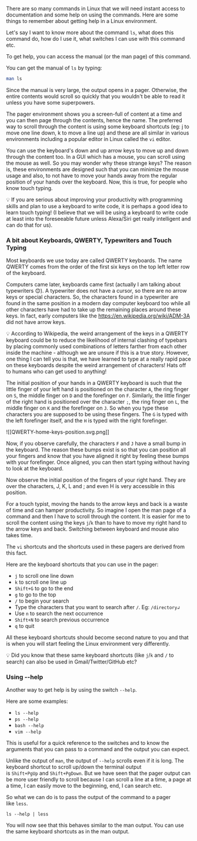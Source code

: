 There are so many commands in Linux that we will need instant access to documentation and some help on using the commands. Here are some things to remember about getting help in a Linux environment.

Let's say I want to know more about the command `ls`, what does this command do, how do I use it, what switches I can use with this command etc.

To get help, you can access the manual (or the man page) of this command.

You can get the manual of `ls` by typing:

```bash
man ls
```

Since the manual is very large, the output opens in a pager. Otherwise, the entire contents would scroll so quickly that you wouldn't be able to read it unless you have some superpowers.

The pager environment shows you a screen-full of content at a time and you can then page through the contents, hence the name. The preferred way to scroll through the content is using some keyboard shortcuts (eg: j to move one line down, k to move a line up) and these are all similar in various environments including a popular editor in Linux called the `vi` editor.

You can use the keyboard's down and up arrow keys to move up and down through the content too. In a GUI which has a mouse, you can scroll using the mouse as well. So you may wonder why these strange keys? The reason is, these environments are designed such that you can minimize the mouse usage and also, to not have to move your hands away from the regular position of your hands over the keyboard. Now, this is true, for people who know touch typing.

💡 If you are serious about improving your productivity with programming skills and plan to use a keyboard to write code, it is perhaps a good idea to learn touch typing! (I believe that we will be using a keyboard to write code at least into the foreseeable future unless Alexa/Siri get really intelligent and can do that for us).

### A bit about Keyboards, QWERTY, Typewriters and Touch Typing

Most keyboards we use today are called QWERTY keyboards. The name QWERTY comes from the order of the first six keys on the top left letter row of the keyboard.

Computers came later, keyboards came first (actually I am talking about typewriters 😊). A typewriter does not have a cursor, so there are no arrow keys or special characters. So, the characters found in a typewriter are found in the same position in a modern day computer keyboard too while all other characters have had to take up the remaining places around these keys. In fact, early computers like the https://en.wikipedia.org/wiki/ADM-3A did not have arrow keys.

💡 According to Wikipedia, the weird arrangement of the keys in a QWERTY keyboard could be to reduce the likelihood of internal clashing of typebars by placing commonly used combinations of letters farther from each other inside the machine - although we are unsure if this is a true story. However, one thing I can tell you is that, we have learned to type at a really rapid pace on these keyboards despite the weird arrangement of characters! Hats off to humans who can get used to anything!

The initial position of your hands in a QWERTY keyboard is such that the little finger of your left hand is positioned on the character `A`, the ring finger on `S`, the middle finger on `D` and the forefinger on `F`. Similarly, the little finger of the right hand is positioned over the character `;`, the ring finger on `L`, the middle finger on `K` and the forefinger on `J`. So when you type these characters you are supposed to be using these fingers. The `G` is typed with the left forefinger itself, and the `H` is typed with the right forefinger.

![[QWERTY-home-keys-position.svg.png]]

Now, if you observe carefully, the characters `F` and `J` have a small bump in the keyboard. The reason these bumps exist is so that you can position all your fingers and know that you have aligned it right by feeling these bumps with your forefinger. Once aligned, you can then start typing without having to look at the keyboard.

Now observe the initial position of the fingers of your right hand. They are over the characters, J, K, L and ; and even H is very accessible in this position.

For a touch typist, moving the hands to the arrow keys and back is a waste of time and can hamper productivity. So imagine I open the man page of a command and then I have to scroll through the content. It is easier for me to scroll the content using the keys `j`/`k` than to have to move my right hand to the arrow keys and back. Switching between keyboard and mouse also takes time.

The `vi` shortcuts and the shortcuts used in these pagers are derived from this fact.

Here are the keyboard shortcuts that you can use in the pager:

- `j` to scroll one line down
- `k` to scroll one line up
- `Shift+G` to go to the end
- `g` to go to the top
- `/` to begin your search
- Type the characters that you want to search after `/`. Eg: `/directory↲`
- Use `n` to search the next occurrence
- `Shift+N` to search previous occurrence
- `q` to quit

All these keyboard shortcuts should become second nature to you and that is when you will start feeling the Linux environment very differently.

💡 Did you know that these same keyboard shortcuts (like `j`/`k` and `/` to search) can also be used in Gmail/Twitter/GitHub etc?

### Using --help

Another way to get help is by using the switch `--help`.

Here are some examples:

- `ls --help`
- `ps --help`
- `bash --help`
- `vim --help`

This is useful for a quick reference to the switches and to know the arguments that you can pass to a command and the output you can expect.

Unlike the output of `man`, the output of `--help` scrolls even if it is long. The keyboard shortcut to scroll up/down the terminal output is `Shift+PgUp` and `Shift+PgDown`. But we have seen that the pager output can be more user friendly to scroll because I can scroll a line at a time, a page at a time, I can easily move to the beginning, end, I can search etc.

So what we can do is to pass the output of the command to a pager like `less`.

```
ls --help | less
```

You will now see that this behaves similar to the man output. You can use the same keyboard shortcuts as in the man output.